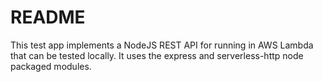 # README

This test app implements a NodeJS REST API for running in AWS Lambda that can be tested locally. It uses the express and serverless-http node packaged modules.